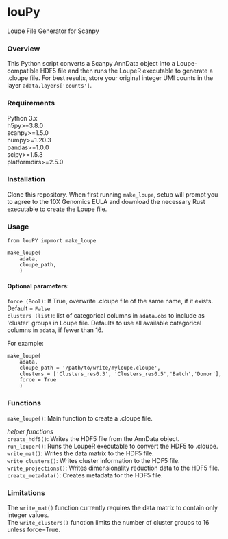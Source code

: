 # louPy
Loupe File Generator for Scanpy

### Overview
This Python script converts a Scanpy AnnData object into a Loupe-compatible HDF5 file and then runs the LoupeR executable to generate a .cloupe file. For best results, store your original integer UMI counts in the layer `adata.layers['counts']`. 

### Requirements
Python 3.x   
h5py>=3.8.0  
scanpy>=1.5.0  
numpy>=1.20.3  
pandas>=1.0.0  
scipy>=1.5.3  
platformdirs>=2.5.0  

### Installation
Clone this repository. When first running `make_loupe`, setup will prompt you to agree to the 10X Genomics EULA and download the necessary Rust executable to create the Loupe file.

### Usage
```
from louPY impmort make_loupe

make_loupe(
    adata, 
    cloupe_path, 
    )
```

#### Optional parameters:  
`force (Bool)`: If True, overwrite .cloupe file of the same name, if it exists. Default = `False`  
`clusters (list)`: list of categorical columns in `adata.obs` to include as 'cluster' groups in Loupe file.  Defaults to use all available catagorical columns in `adata`, if fewer than 16.


For example:
```
make_loupe(
    adata, 
    cloupe_path = '/path/to/write/myloupe.cloupe',
    clusters = ['Clusters_res0.3', 'Clusters_res0.5','Batch','Donor'], 
    force = True
    )
```

### Functions
`make_loupe()`: Main function to create a .cloupe file.  

*helper functions*  
`create_hdf5()`: Writes the HDF5 file from the AnnData object.  
`run_louper()`: Runs the LoupeR executable to convert the HDF5 to .cloupe.  
`write_mat()`: Writes the data matrix to the HDF5 file.  
`write_clusters()`: Writes cluster information to the HDF5 file.  
`write_projections()`: Writes dimensionality reduction data to the HDF5 file.  
`create_metadata()`: Creates metadata for the HDF5 file.  

### Limitations
The `write_mat()` function currently requires the data matrix to contain only integer values.  
The `write_clusters()` function limits the number of cluster groups to 16 unless force=True.  
